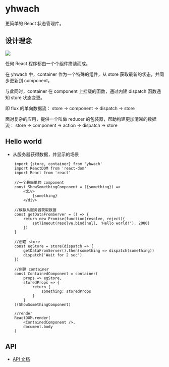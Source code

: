 # yhwach
更简单的 React 状态管理库。  

## 设计理念
![](https://github.com/tuoxiansp/yhwach/blob/master/yhwach-diagram.png?raw=true)
  
任何 React 程序都由一个个组件拼装而成。  

在 yhwach 中，container 作为一个特殊的组件，从 store 获取最新的状态，并同步更新到 component。  

与此同时，container 在 component 上挂载的函数，通过内建 dispatch 函数通知 store 状态变更。  

即 flux 的单向数据流： store -> component -> dispatch -> store  

面对复杂的应用，提供一个叫做 reducer 的包装器，帮助构建更加清晰的数据流： store -> component -> action -> dispatch -> store  

## Hello world
- 从服务器获得数据，并显示的场景  

```
    import {store, container} from 'yhwach'
    import ReactDOM from 'react-dom'
    import React from 'react'

    //一个最简单的 component
    const ShowSomethingComponent = ({something}) =>
        <div>
            {something}
        </div>

    //模拟从服务器获取数据
    const getDataFromServer = () => {
        return new Promise(function(resolve, reject){
            setTimeout(resolve.bind(null, 'Hello world!'), 2000)
        })
    }

    //创建 store
    const egStore = store(dispatch => {
        getDataFromServer().then(something => dispatch(something))
        dispatch('Wait for 2 sec')
    })

    //创建 container
    const ContainedComponent = container(
        props => egStore,
        storedProps => {
            return {
                something: storedProps
            }
        }
    )(ShowSomethingComponent)

    //render
    ReactDOM.render(
        <ContainedComponent />,
        document.body
    )
```
  
## API
- [API 文档](https://github.com/tuoxiansp/yhwach/blob/master/api.md)